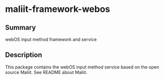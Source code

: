 maliit-framework-webos
======================

Summary
-------
webOS input method framework and service

Description
-----------
This package contains the webOS input method service based on the open source Maliit. See README about Maliit.
